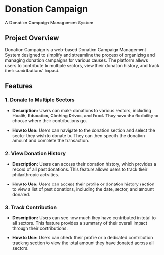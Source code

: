# Donation Campaign

A Donation Campaign Management System

## Project Overview

Donation Campaign is a web-based Donation Campaign Management System designed to simplify and streamline the process of organizing and managing donation campaigns for various causes. The platform allows users to contribute to multiple sectors, view their donation history, and track their contributions' impact.

## Features

### 1. Donate to Multiple Sectors

- **Description:** Users can make donations to various sectors, including Health, Education, Clothing Drives, and Food. They have the flexibility to choose where their contributions go.

- **How to Use:**
  Users can navigate to the donation section and select the sector they wish to donate to. They can then specify the donation amount and complete the transaction.

### 2. View Donation History

- **Description:** Users can access their donation history, which provides a record of all past donations. This feature allows users to track their philanthropic activities.

- **How to Use:**
  Users can access their profile or donation history section to view a list of past donations, including the date, sector, and amount donated.

### 3. Track Contribution

- **Description:** Users can see how much they have contributed in total to all sectors. This feature provides a summary of their overall impact through their contributions.

- **How to Use:**
  Users can check their profile or a dedicated contribution tracking section to view the total amount they have donated across all sectors.


